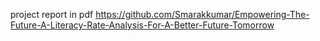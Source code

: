 project report in pdf
https://github.com/Smarakkumar/Empowering-The-Future-A-Literacy-Rate-Analysis-For-A-Better-Future-Tomorrow

